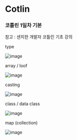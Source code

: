 # Cotlin

### 코틀린 1일차 기본
참고 : 센치한 개발자 코틀린 기초 강의

type

![image](https://user-images.githubusercontent.com/80494367/130704476-4db62dc6-3aa5-4948-8926-3de77fbb2ee5.png)


array / loof 

![image](https://user-images.githubusercontent.com/80494367/130706784-28f8fc52-fdd0-48de-b452-02111c18a9a8.png)

casting

![image](https://user-images.githubusercontent.com/80494367/130706945-0640a6d0-7787-4f81-826b-4eff3dae5ca9.png)


class / data class

![image](https://user-images.githubusercontent.com/80494367/130708734-6585365f-1519-4c3e-90e1-69234b4953a7.png)

map (collection)

![image](https://user-images.githubusercontent.com/80494367/130709890-587a9dec-70fa-46a9-bf0d-009fc346e173.png)

